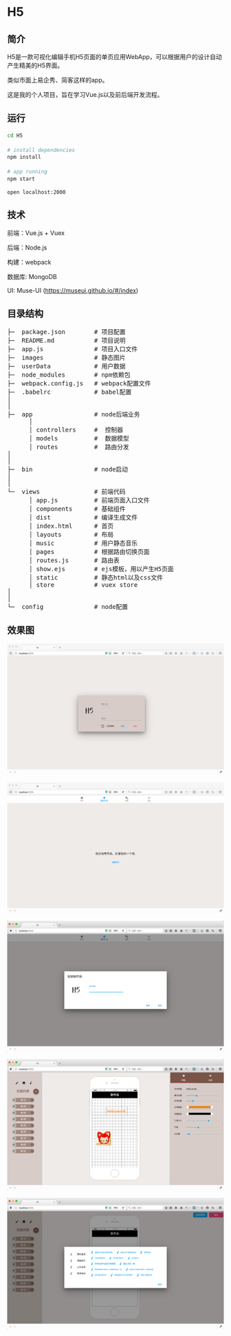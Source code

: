 # H5



## 简介

H5是一款可视化编辑手机H5页面的单页应用WebApp，可以根据用户的设计自动产生精美的H5界面。

类似市面上易企秀、简客这样的app。

这是我的个人项目，旨在学习Vue.js以及前后端开发流程。



## 运行

```bash
cd H5

# install dependencies
npm install

# app running
npm start
```


	open localhost:2000


## 技术

前端：Vue.js + Vuex

后端：Node.js

构建：webpack

数据库: MongoDB

UI:  Muse-UI (https://museui.github.io/#/index)


## 目录结构
<pre>
├─  package.json        # 项目配置
├─  README.md           # 项目说明
├─  app.js              # 项目入口文件
├─  images              # 静态图片
├─  userData            # 用户数据
├─  node_modules        # npm依赖包
├─  webpack.config.js   # webpack配置文件
├─  .babelrc            # babel配置
│
│
├─  app                 # node后端业务
      │
      │ controllers     #  控制器
      │ models          #  数据模型
      │ routes          #  路由分发
│
│
├─  bin                 # node启动
│
│
└─  views               # 前端代码
      │ app.js          # 前端页面入口文件
      │ components      # 基础组件
      │ dist            # 编译生成文件
      │ index.html      # 首页
      │ layouts         # 布局
      │ music           # 用户静态音乐
      │ pages           # 根据路由切换页面
      │ routes.js       # 路由表
      │ show.ejs        # ejs模板，用以产生H5页面
      │ static          # 静态html以及css文件
      │ store           # vuex store
│
│
└─  config              # node配置
</pre>
  

## 效果图

![img](./images/login.png)   

![img](./images/work.png)   

![img](./images/createNewWork.png)   

![img](./images/design.png)   

![img](./images/music.png)   




